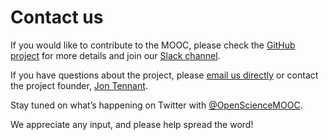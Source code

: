# Contact us

If you would like to contribute to the MOOC, please check the [GitHub project](https://github.com/OpenScienceMOOC) for more details and join our [Slack channel](https://openmooc-ers-slackin.herokuapp.com/).

If you have questions about the project, please [email us directly](mailto:info@opensciencemooc.eu) or contact the project founder, [Jon Tennant](mailto:jon.tennant.2@gmail.com).

Stay tuned on what’s happening on Twitter with [@OpenScienceMOOC](https://twitter.com/OpenSci_MOOC).

We appreciate any input, and please help spread the word!

